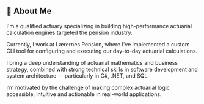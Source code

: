 ## 👋 About Me

I'm a qualified actuary specializing in building high-performance actuarial calculation engines targeted the pension industry. 

Currently, I work at Lærernes Pension, where I’ve implemented a custom CLI tool for configuring and executing our day-to-day actuarial calculations.

I bring a deep understanding of actuarial mathematics and business strategy, combined with strong technical skills in software development and system architecture — particularly in C#, .NET, and SQL.

I’m motivated by the challenge of making complex actuarial logic accessible, intuitive and actionable in real-world applications.



<!--
**kdm95/kdm95** is a ✨ _special_ ✨ repository because its `README.md` (this file) appears on your GitHub profile.




Here are some ideas to get you started:

- 🔭 I’m currently working on ...
- 🌱 I’m currently learning ...
- 👯 I’m looking to collaborate on ...
- 🤔 I’m looking for help with ...
- 💬 Ask me about ...
- 📫 How to reach me: ...
- 😄 Pronouns: ...
- ⚡ Fun fact: ...
-->
